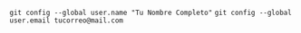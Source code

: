 `git config --global user.name "Tu Nombre Completo"`
`git config --global user.email tucorreo@mail.com`